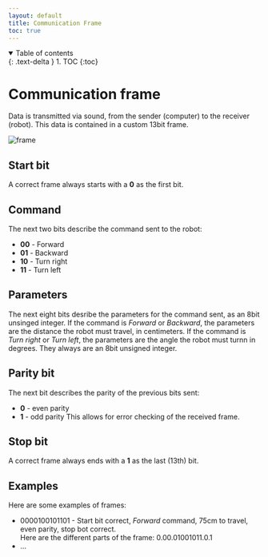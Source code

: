 ```yaml
---
layout: default
title: Communication Frame
toc: true
---
```


<details open markdown="block">
  <summary>
    Table of contents
  </summary>
  {: .text-delta }
1. TOC
{:toc}
</details>

# Communication frame

Data is transmitted via sound, from the sender (computer) to the receiver (robot). This data is contained in a custom 13bit frame.

![frame](https://user-images.githubusercontent.com/23436953/227920720-20620f49-efc8-4dc7-a9f1-b80beb2395eb.svg)

## Start bit
A correct frame always starts with a **0** as the first bit.

## Command
The next two bits describe the command sent to the robot:

- **00** - Forward
- **01** - Backward
- **10** - Turn right
- **11** - Turn left

## Parameters
The next eight bits desribe the parameters for the command sent, as an 8bit unsinged integer. If the command is _Forward_ or _Backward_, the parameters are the distance the robot must travel, in centimeters. If the command is _Turn right_ or _Turn left_, the parameters are the angle the robot must turnn in degrees. They always are an 8bit unsigned integer.

## Parity bit
The next bit describes the parity of the previous bits sent:
- **0** - even parity
- **1** - odd parity
This allows for error checking of the received frame.

## Stop bit
A correct frame always ends with a **1** as the last (13th) bit.

## Examples

Here are some examples of frames:

- 0000100101101 - Start bit correct, _Forward_ command, 75cm to travel, even parity, stop bot correct.  
  Here are the different parts of the frame: 0.00.01001011.0.1
- ...
